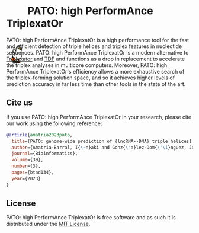 # <img src=".github/PATO.gif"  height="64pt" style="margin-bottom: -28%"> PATO: high PerformAnce TriplexatOr

PATO: high PerformAnce TriplexatOr is a high performance tool for the fast and
efficient detection of triple helices and triplex features in nucleotide
sequences. PATO: high PerformAnce TriplexatOr is a modern alternative to
[Triplexator](https://github.com/Gurado/triplexator) and
[TDF](https://github.com/CostaLab/reg-gen) and functions as a drop in
replacement to accelerate the triplex analyses in multicore computers. Moreover,
PATO: high PerformAnce TriplexatOr's efficiency allows a more exhaustive search
of the triplex-forming solution space, and so it achieves higher levels of
prediction accuracy in far less time than other tools in the state of the art.

## Cite us

If you use PATO: high PerformAnce TriplexatOr in your research, please cite our
work using the following reference:

```bibtex
@article{amatria2023pato,
  title={PATO: genome-wide prediction of {lncRNA--DNA} triple helices},
  author={Amatria-Barral, I{\~n}aki and Gonz{\'a}lez-Dom{\'\i}nguez, Jorge and Touri{\~n}o, Juan},
  journal={Bioinformatics},
  volume={39},
  number={3},
  pages={btad134},
  year={2023}
}
```

## License

PATO: high PerformAnce TriplexatOr is free software and as such it is
distributed under the [MIT License](LICENSE).
